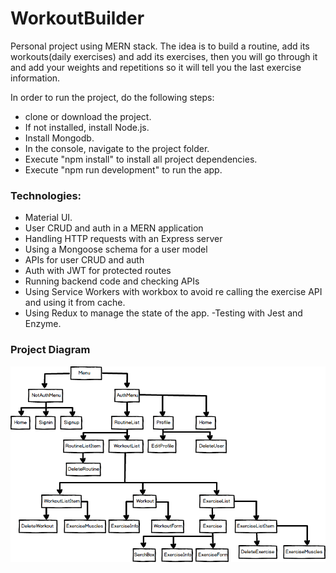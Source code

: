 # WorkoutBuilder
Personal project using MERN stack. 
The idea is to build a routine, add its workouts(daily exercises) and add its exercises, then you will go through it and add your weights and repetitions so it will tell you the last exercise information.

In order to run the project, do the following steps:
- clone or download the project.
- If not installed, install Node.js.
- Install Mongodb.
- In the console, navigate to the project folder.
- Execute "npm install" to install all project dependencies.
- Execute "npm run development" to run the app.

### Technologies:
- Material UI.
- User CRUD and auth in a MERN application
- Handling HTTP requests with an Express server
- Using a Mongoose schema for a user model
- APIs for user CRUD and auth
- Auth with JWT for protected routes
- Running backend code and checking APIs
- Using Service Workers with workbox to avoid re calling the exercise API and using it from cache.
- Using Redux to manage the state of the app.
-Testing with Jest and Enzyme.

### Project Diagram
![Project Diagram](client/assets/images/ProjectDiagram.png)
